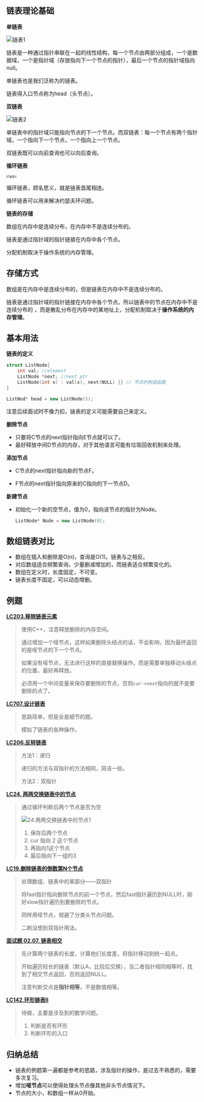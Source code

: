 ## 链表理论基础

**单链表**

![链表1](http://pic.shixiaocaia.fun/202208080645797.png)

链表是一种通过指针串联在一起的线性结构，每一个节点由两部分组成，一个是数据域，一个是指针域（存放指向下一个节点的指针），最后一个节点的指针域指向null。

单链表也是我们泛称为的链表。

链表得入口节点称为head（头节点）。

**双链表**

![链表2](http://pic.shixiaocaia.fun/202208080647499.png)

单链表中的指针域只能指向节点的下一个节点。而双链表：每一个节点有两个指针域，一个指向下一个节点，一个指向上一个节点。

双链表既可以向前查询也可以向后查询。

**循环链表**

<img src="http://pic.shixiaocaia.fun/202208080648608.png" alt="链表4" style="zoom:50%;" />

循环链表，顾名思义，就是链表首尾相连。

循环链表可以用来解决约瑟夫环问题。

**链表的存储**

数组在内存中是连续分布，在内存中不是连续分布的。

链表是通过指针域的指针链接在内存中各个节点。

分配机制取决于操作系统的内存管理。

## 存储方式

数组是在内存中是连续分布的，但是链表在内存中不是连续分布的。

链表是通过指针域的指针链接在内存中各个节点。所以链表中的节点在内存中不是连续分布的 ，而是散乱分布在内存中的某地址上，分配机制取决于**操作系统的内存管理**。

## 基本用法

**链表的定义**

```cpp
struct ListNode{
    int val; //element
    ListNode *next; //next ptr
    ListNode(int x) : val(x), next(NULL) {} // 节点的构造函数
}

ListNod* head = new ListNode(5);
```

注意后续面试时不像力扣，链表的定义可能需要自己来定义。

**删除节点**

- 只要将C节点的next指针指向E节点就可以了。
- 最好释放中间D节点的内存，对于其他语言可能有垃圾回收机制来处理。

**添加节点**

- C节点的next指针指向新的节点F。

- F节点的next指针指向原来的C指向的下一节点D。

**新建节点**
- 初始化一个新的空节点，值为0，指向该节点的指针为Node。
  ```cpp
  ListNode* Node = new ListNode(0);

## 数组链表对比

- 数组在插入和删除是O(n)，查询是O(1)。链表与之相反。
- 对应数组适合频繁查询，少量删减增加的，而链表适合频繁变化的。
- 数组在定义时，长度固定，不可变。
- 链表长度不固定，可以动态增删。

## 例题

**[LC203.移除链表元素](https://leetcode.cn/problems/remove-linked-list-elements/)**

> 使用C++，注意释放删除的内存空间。
>
> 通过增加一个哑节点，这样如果删除头结点的话，不会影响，因为最终返回的是哑节点的下一个节点。
>
> 如果没有哑节点，无法进行这样的直接替换操作。而是需要单独移动头结点的位置，最好再释放。
>
> 必须用一个中间变量来保存要删除的节点，否则`cur->next`指向的就不是要删除的点了。

**[LC707.设计链表](https://leetcode.cn/problems/design-linked-list/)**

> 思路简单，但是全是细节的题。
>
> 模拟了链表的各种操作。

**[LC206.反转链表](https://leetcode.cn/problems/reverse-linked-list/)**

> 方法1：递归
>
> 递归的方法与双指针的方法相同，简洁一些。
>
> 方法2：双指针

**[LC24. 两两交换链表中的节点](https://leetcode.cn/problems/swap-nodes-in-pairs/)**

> 通过循环判断后两个节点是否为空
>
> ![24.两两交换链表中的节点1](http://pic.shixiaocaia.fun/202211240843535.png)
>
> 1. 保存后两个节点
> 2. cur 指向 2 这个节点
> 3. 再指向1这个节点
> 4. 最后指向下一组的3

**[LC19.删除链表的倒数第N个节点](https://leetcode.cn/problems/remove-nth-node-from-end-of-list/)**

> 处理数组、链表中的某部分——双指针
>
> 将fast指针指向删除节点的前一个节点，然后fast指针遍历到NULL时，刚好slow指针遍历到要删除的节点。
>
> 同样用哑节点，规避了分类头节点问题。
>
> 二刷没想到双指针用法。

**[面试题 02.07. 链表相交](https://leetcode.cn/problems/intersection-of-two-linked-lists-lcci/)**

> 先计算两个链表的长度，计算他们长度差，将指针移动到统一起点。
>
> 开始遍历较长的链表（默认A，比较后交换），当二者指针相同相等时，找到了相交节点返回，否则返回NULL。
>
> 注意判断交点是**指针相等**，不是数值相等。

**[LC142.环形链表II](https://leetcode.cn/problems/intersection-of-two-linked-lists-lcci/)**

> 待做，主要是涉及到的数学问题。
>
> 1. 判断是否有环形
> 2. 判断环形的入口

## 归纳总结

- 链表的例题第一遍都是参考的思路，涉及指针的操作，是过去不熟悉的，需要多次复习。
- 增加**哑节点**可以使得处理头节点像其他非头节点情况下。
- 节点的大小，和数组一样从0开始。
